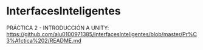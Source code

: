 # InterfacesInteligentes

PRÁCTICA 2 - INTRODUCCIÓN A UNITY: https://github.com/alu0100971385/InterfacesInteligentes/blob/master/Pr%C3%A1ctica%202/README.md
